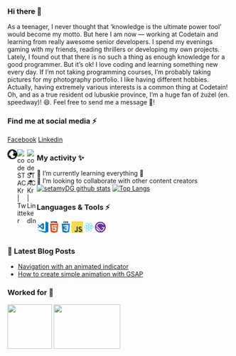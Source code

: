 ### Hi there 👋
As a teenager, I never thought that ‘knowledge is the ultimate power tool’ would become my motto. But here I am now — working at Codetain and learning from really awesome senior developers. I spend my evenings gaming with my friends, reading thrillers or developing my own projects. Lately, I found out that there is no such a thing as enough knowledge for a good programmer. But it’s ok! I love coding and learning something new every day. If I’m not taking programming courses, I’m probably taking pictures for my photography portfolio. I like having different hobbies. Actually, having extremely various interests is a common thing at Codetain! Oh, and as a true resident od lubuskie province, I’m a huge fan of żużel (en. speedway)! 😄. Feel free to send me a message 💬!

### Find me at social media ⚡
[Facebook](https://www.facebook.com/daniel.gola1)
[Linkedin](https://www.linkedin.com/in/daniel--gola/)

[<img align="left" alt="codeSTACKr.com" width="22px" src="https://raw.githubusercontent.com/iconic/open-iconic/master/svg/globe.svg" />][website]
[<img align="left" alt="codeSTACKr | Twitter" width="22px" src="https://cdn.jsdelivr.net/npm/simple-icons@v3/icons/twitter.svg" />][twitter]
[<img align="left" alt="codeSTACKr | LinkedIn" width="22px" src="https://cdn.jsdelivr.net/npm/simple-icons@v3/icons/linkedin.svg" />][linkedin]

### My activity ✨
- 🌱 I’m currently learning everything 🤣
- 👯 I’m looking to collaborate with other content creators
[![setamyDG github stats](https://github-readme-stats.vercel.app/api?username=setamyDG)](https://github.com/anuraghazra/github-readme-stats)
[![Top Langs](https://github-readme-stats.vercel.app/api/top-langs/?username=setamyDG)](https://github.com/anuraghazra/github-readme-stats)

### Languages & Tools ⚡
<img align="left" alt="Visual Studio Code" width="26px" src="https://raw.githubusercontent.com/github/explore/80688e429a7d4ef2fca1e82350fe8e3517d3494d/topics/visual-studio-code/visual-studio-code.png" />
<img align="left" alt="HTML5" width="26px" src="https://raw.githubusercontent.com/github/explore/80688e429a7d4ef2fca1e82350fe8e3517d3494d/topics/html/html.png" />
<img align="left" alt="CSS3" width="26px" src="https://raw.githubusercontent.com/github/explore/80688e429a7d4ef2fca1e82350fe8e3517d3494d/topics/css/css.png" />
<img align="left" alt="JavaScript" width="26px" src="https://raw.githubusercontent.com/github/explore/80688e429a7d4ef2fca1e82350fe8e3517d3494d/topics/javascript/javascript.png" />
<img align="left" alt="React" width="26px" src="https://raw.githubusercontent.com/github/explore/80688e429a7d4ef2fca1e82350fe8e3517d3494d/topics/react/react.png" />
<img align="left" alt="Gatsby" width="26px" src="https://raw.githubusercontent.com/github/explore/e94815998e4e0713912fed477a1f346ec04c3da2/topics/gatsby/gatsby.png" />
<br></br>

### 📕 Latest Blog Posts
- [Navigation with an animated indicator](https://codetain.com/blog/navigation-with-an-animated-indicator)
- [How to create simple animation with GSAP](https://codetain.com/blog/how-to-create-simple-animation-with-gsap)

### Worked for 🔭
<img src="https://media-exp1.licdn.com/dms/image/C4D0BAQFCwwXYO8nINg/company-logo_200_200/0?e=2159024400&v=beta&t=h8bwPrwScNaMwWdfn27yWPgM4-KrZVe2dlppy06Egh0" width="100" height="100">
<img src="https://www.opzl.pl/gfx/members/astec_it_services_sp_z_o_o_logotype_m.jpg" width="150" height="100">

<!--
**setamyDG/setamyDG** is a ✨ _special_ ✨ repository because its `README.md` (this file) appears on your GitHub profile.

Here are some ideas to get you started:

- 🔭 I’m currently working on ...
- 🌱 I’m currently learning ...
- 👯 I’m looking to collaborate on ...
- 🤔 I’m looking for help with ...
- 💬 Ask me about ...
- 📫 How to reach me: ...
- 😄 Pronouns: ...
- ⚡ Fun fact: ...
-->

[website]: https://codetain.com/about-us/daniel-gola
[twitter]: https://twitter.com/DanielGola3
[linkedin]: https://www.linkedin.com/in/daniel--gola/
[facebook]: https://www.facebook.com/daniel.gola1
